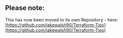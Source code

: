 ## Please note:

This has now been moved to its own Repository - here: [https://github.com/jakewalsh90/Terraform-Tips](https://github.com/jakewalsh90/Terraform-Tips)